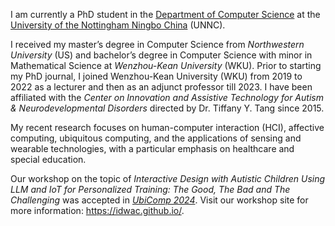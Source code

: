 
<!-- [![TEST](https://img.shields.io/badge/)](https://github.com/) -->

I am currently a PhD student in the <a href="https://www.nottingham.edu.cn/en/science-engineering/departments-schools/cs/home.aspx">Department of Computer Science</a> at the <a href="https://www.nottingham.edu.cn/en/index.aspx">University of the Nottingham Ningbo China</a> (UNNC). 

I received my master’s degree in Computer Science from <i>Northwestern University</i> (US) and bachelor’s degree in Computer Science with minor in Mathematical Science at <i>Wenzhou-Kean University</i> (WKU). Prior to starting my PhD journal, I joined Wenzhou-Kean University (WKU) from 2019 to 2022 as a lecturer and then as an adjunct professor till 2023. I have been affiliated with the <i>Center on Innovation and Assistive Technology for Autism & Neurodevelopmental Disorders</i> directed by Dr. Tiffany Y. Tang since 2015. 

My recent research focuses on human-computer interaction (HCI), affective computing, ubiquitous computing, and the applications of sensing and wearable technologies, with a particular emphasis on healthcare and special education.

<!-- Previously, I am honored to be cooperated with <a href="https://ics.uci.edu/~ampiper/">Prof. Anne Marie Piper</a> (UCI),  <a href="https://csmt.wku.edu.cn/en/node/1830">Prof. Tiffany Tang</a> (WKU), and <a href="https://csmt.wku.edu.cn/en/node/1829">Prof. Pinata Winoto</a> (WKU). -->

Our workshop on the topic of <i>Interactive Design with Autistic Children Using LLM and IoT for Personalized Training: The Good, The Bad and The Challenging</i> was accepted in <a href="https://www.ubicomp.org/ubicomp-iswc-2024/conference-program/"><i>UbiComp 2024</i></a>. Visit our workshop site for more information: https://idwac.github.io/.

<!-- The courses I taught cover diverse levels including Fundamentals of Computer Science (Recognized as Zhejiang Provincial Level First-Class Course), Computer Organ. & Programming, Database Management Systems, Computer Systems, Intro. to Unix/Linux, and Python Programming.
I was awarded with one China national scholarship (the first student in WKU), three times university level first-class scholarship and extra-curricular scholarship. And numerous awards from Microsoft national and international level competitions. -->

<!-- #### Email
yongfu.wang[at]nottingham.edu.cn -->



<!-- #### Education
[TODO] -->

<!-- #### Main Research Interests
Yongfu's recent research are human-computer interaction (HCI), affective computing, ubiquitous computing, and applications of sensing and wearable technologies with special focus on healthcare and special education. -->

